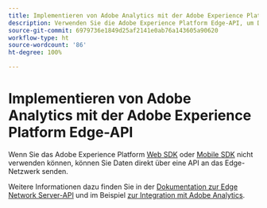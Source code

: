 ```yaml
---
title: Implementieren von Adobe Analytics mit der Adobe Experience Platform Edge-API
description: Verwenden Sie die Adobe Experience Platform Edge-API, um Daten an Adobe Analytics zu senden.
source-git-commit: 6979736e1849d25af2141e0ab76a143605a90620
workflow-type: ht
source-wordcount: '86'
ht-degree: 100%

---
```



# Implementieren von Adobe Analytics mit der Adobe Experience Platform Edge-API

Wenn Sie das Adobe Experience Platform [Web SDK](../web-sdk/overview.md) oder [Mobile SDK](../mobile-sdk/overview.md) nicht verwenden können, können Sie Daten direkt über eine API an das Edge-Netzwerk senden.

Weitere Informationen dazu finden Sie in der [Dokumentation zur Edge Network Server-API](https://experienceleague.adobe.com/docs/experience-platform/edge-network-server-api/overview.html?lang=de) und im Beispiel [zur Integration mit Adobe Analytics](https://experienceleague.adobe.com/docs/experience-platform/edge-network-server-api/interacting-other-adobe-solutions/interacting-adobe-analytics.html?lang=de).
